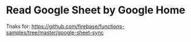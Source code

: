 # Read Google Sheet by Google Home

Tnaks for:
https://github.com/firebase/functions-samples/tree/master/google-sheet-sync
